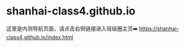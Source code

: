 # shanhai-class4.github.io
这里是内测导航页面，请点击右侧链接进入班级圈主页➡️
<https://shanhai-class4.github.io/index.html>

